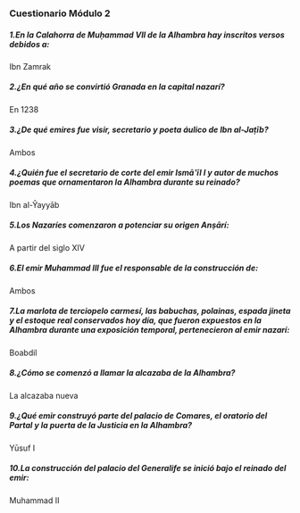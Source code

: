 ### Cuestionario Módulo 2

##### 1.En la Calahorra de Muḥammad VII de la Alhambra hay inscritos versos debidos a:
Ibn Zamrak

##### 2.¿En qué año se convirtió Granada en la capital nazarí?
En 1238

##### 3.¿De qué emires fue visir, secretario y poeta áulico de Ibn al-Jaṭīb?
Ambos

##### 4.¿Quién fue el secretario de corte del emir Ismā‛īl I y autor de muchos poemas que ornamentaron la Alhambra durante su reinado?
Ibn al-Ŷayyāb

##### 5.Los Nazaríes comenzaron a potenciar su origen Anṣārí:
A partir del siglo XIV

##### 6.El emir Muhammad III fue el responsable de la construcción de:
Ambos

##### 7.La marlota de terciopelo carmesí, las babuchas, polainas, espada jineta y el estoque real conservados hoy día, que fueron expuestos en la Alhambra durante una exposición temporal, pertenecieron al emir nazarí:
Boabdil

##### 8.¿Cómo se comenzó a llamar la alcazaba de la Alhambra?
La alcazaba nueva

##### 9.¿Qué emir construyó parte del palacio de Comares, el oratorio del Partal y la puerta de la Justicia en la Alhambra?
Yūsuf I

##### 10.La construcción del palacio del Generalife se inició bajo el reinado del emir:
Muhammad II
